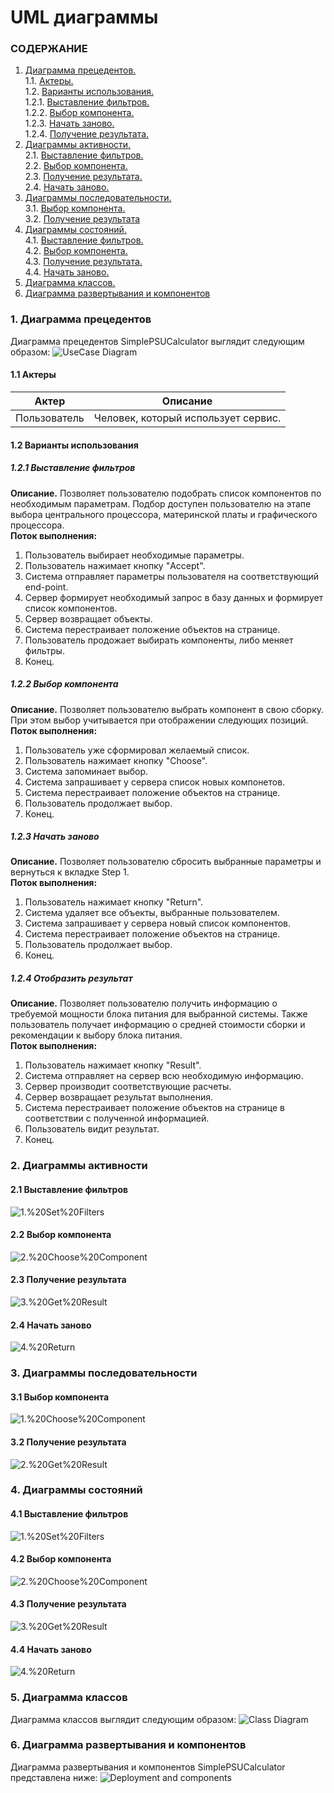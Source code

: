 # UML диаграммы

### СОДЕРЖАНИЕ
  1. [Диаграмма прецедентов.](#1)<br>
    1.1. [Актеры.](#1.1)<br>
    1.2. [Варианты использования.](#1.2)<br>
      1.2.1. [Выставление фильтров.](#1.2.1)<br>
      1.2.2. [Выбор компонента.](#1.2.2)<br>
      1.2.3. [Начать заново.](#1.2.3)<br>
      1.2.4. [Получение результата.](#1.2.4)<br>
  2. [Диаграммы активности.](#2)<br>
    2.1. [Выставление фильтров.](#2.1)<br>
    2.2. [Выбор компонента.](#2.2)<br>
    2.3. [Получение результата.](#2.3)<br>
    2.4. [Начать заново.](#2.4)<br>
  3. [Диаграммы последовательности.](#3)<br>
    3.1. [Выбор компонента.](#3.1)<br>
    3.2. [Получение результата](#3.2)<br>
  4. [Диаграммы состояний.](#4)<br>
    4.1. [Выставление фильтров.](#4.1)<br>
    4.2. [Выбор компонента.](#4.2)<br>
    4.3. [Получение результата.](#4.3)<br>
    4.4. [Начать заново.](#4.4)<br>
  5. [Диаграмма классов.](#5)<br>
  6. [Диаграмма развертывания и компонентов](#6)<br>

### 1. Диаграмма прецедентов <a name="1"></a>
Диаграмма прецедентов SimplePSUCalculator выглядит следующим образом:
![UseCase Diagram](./Use%20Case%20Diagram/UseCase%20Diagram.png)
#### 1.1 Актеры <a name="1.1"></a>
| Актер | Описание | 
|---|---| 
| Пользователь | Человек, который использует сервис.

#### 1.2 Варианты использования <a name="1.2"></a>
##### 1.2.1 Выставление фильтров <a name="1.2.1"></a>
<b>Описание.</b> Позволяет пользователю подобрать список компонентов по необходимым параметрам. Подбор доступен пользователю на этапе выбора центрального процессора, материнской платы и графического процессора.<br>
<b>Поток выполнения: </b>
  1. Пользователь выбирает необходимые параметры.<br>
  2. Пользователь нажимает кнопку "Accept".<br>
  3. Система отправляет параметры пользователя на соответствующий end-point.<br>
  4. Сервер формирует необходимый запрос в базу данных и формирует список компонентов.<br>
  5. Сервер возвращает объекты.<br>
  6. Система перестраивает положение объектов на странице.<br>
  7. Пользователь продожает выбирать компоненты, либо меняет фильтры.<br>
  8. Конец.<br>

##### 1.2.2 Выбор компонента <a name="1.2.2"></a>
<b>Описание.</b> Позволяет пользователю выбрать компонент в свою сборку. При этом выбор учитывается при отображении следующих позиций.<br>
<b>Поток выполнения: </b>
  1. Пользователь уже сформировал желаемый список.<br>
  2. Пользователь нажимает кнопку "Choose".<br>
  3. Система запоминает выбор.<br>
  4. Система запрашивает у сервера список новых компонетов.<br>
  5. Система перестраивает положение объектов на странице.<br>
  6. Пользователь продолжает выбор.<br>
  7. Конец.

##### 1.2.3 Начать заново <a name="1.2.3"></a>
<b>Описание.</b> Позволяет пользователю сбросить выбранные параметры и вернуться к вкладке Step 1.<br>
<b>Поток выполнения: </b>
  1. Пользователь нажимает кнопку "Return".<br>
  2. Система удаляет все объекты, выбранные пользователем.<br>
  3. Система запрашивает у сервера новый список компонентов.<br>
  4. Система перестраивает положение объектов на странице.<br>
  5. Пользователь продолжает выбор.<br>
  6. Конец.

##### 1.2.4 Отобразить результат <a name="1.2.3"></a>
<b>Описание.</b> Позволяет пользователю получить информацию о требуемой мощности блока питания для выбранной системы. Также пользователь получает информацию о средней стоимости сборки и рекомендации к выбору блока питания.<br>
<b>Поток выполнения: </b>
  1. Пользователь нажимает кнопку "Result".<br>
  2. Система отправляет на сервер всю необходимую информацию.<br>
  3. Сервер производит соответствующие расчеты.<br>
  4. Сервер возвращает результат выполнения.<br>
  5. Система перестраивает положение объектов на странице в соответствии с полученной информацией.<br>
  6. Пользователь видит результат.<br>
  7. Конец.

### 2. Диаграммы активности <a name="2"></a>
#### 2.1 Выставление фильтров <a name="2.1"></a>
![1.%20Set%20Filters](./Activities%20Diagrams/1.%20Set%20Filters.png)

#### 2.2 Выбор компонента <a name="2.2"></a>
![2.%20Choose%20Component](./Activities%20Diagrams/2.%20Choose%20Component.png)

#### 2.3 Получение результата <a name="2.3"></a>
![3.%20Get%20Result](./Activities%20Diagrams/3.%20Get%20Result.png)

#### 2.4 Начать заново <a name="2.4"></a>
![4.%20Return](./Activities%20Diagrams/4.%20Return.png)

### 3. Диаграммы последовательности <a name="3"></a>
#### 3.1 Выбор компонента <a name="3.1"></a>
![1.%20Choose%20Component](./Sequence%20Diagram/1.%20Choose%20Component.png)

#### 3.2 Получение результата <a name="3.2"></a>
![2.%20Get%20Result](./Sequence%20Diagram/2.%20Get%20Result.png)

### 4. Диаграммы состояний <a name="4"></a>
#### 4.1 Выставление фильтров <a name="4.1"></a>
![1.%20Set%20Filters](./States/1.%20Set%20Filters.png)

#### 4.2 Выбор компонента <a name="4.2"></a>
![2.%20Choose%20Component](./States/2.%20Choose%20Component.png)

#### 4.3 Получение результата <a name="4.3"></a>
![3.%20Get%20Result](./States/3.%20Get%20Result.png)

#### 4.4 Начать заново <a name="4.4"></a>
![4.%20Return](./States/4.%20Return.png)

### 5. Диаграмма классов <a name="5"></a>
Диаграмма классов выглядит следующим образом:
![Class Diagram](./Class%20Diagram/1.%20Class%20Diagram.png)

### 6. Диаграмма развертывания и компонентов <a name="6"></a>
Диаграмма развертывания и компонентов SimplePSUCalculator представлена ниже:
![Deployment and components](./Deployment%20and%20components/Deployment%20and%20components.png)
